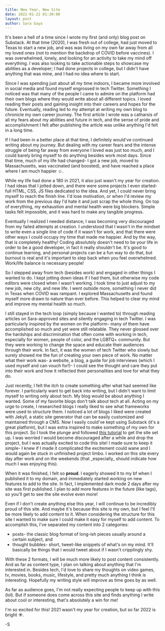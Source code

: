 ```yaml
---
title: New Year, New Site
date: 2022-01-22 01:30:00
layout: post
author: Sara Gaya
---
```


It's been a hell of a time since I wrote my first (and only) blog post on Substack. At that time (2020), I was fresh out of college, had just moved to Texas to start a new job, and was was living on my own far away from all my loved ones (not to mention the backdrop of COVID before vaccines). I was overwhelmed, lonely, and looking for an activity to take my mind off everything. I was also looking to take actionable steps to showcase my abilities as a developer; I had done projects in college, but I didn't have anything that was mine, and I had no idea where to start.

Since I was spending just about all my time indoors, I became more involved in social media and found myself engrossed in tech Twitter. Something I noticed was that many of the people I came to admire on the platform had their own blogs where they would write about all different topics. I loved reading their posts and gaining insight into their careers and hopes for the future. Eventually, reading led to my attempt at writing my own blog to chronicle my own career journey. The first article I wrote was a catharsis of all my fears about my abilities and future in tech, and the sense of pride and accomplishment I felt after publishing the article was unlike anything I'd felt in a long time.

If I had been in a better place at that time, I definitely would've continued writing about my journey. But dealing with my career fears and the intense struggle of being far away from everyone I loved was just too much, and I could barely bring myself to do anything besides work most days. Since that time, much of my life had changed- I got a new job, moved to Massachusetts, was vaccinated (and boosted), and have reached a place where I am much happier ☺️.

While my life had done a 180 in 2021, it also just wasn't my year for creation. I had ideas that I jotted down, and there were some projects I even started- full HTML, CSS, JS files dedicated to the idea. And yet, I could never bring myself to reach the finish line. I'd lose motivation, or when I'd review my work from the previous day I'd hate it and just scrap the whole thing. On top of everything, my exhaustion and mental health were big blockers. Simple tasks felt impossible, and it was hard to make any tangible progress.

Eventually I realized I needed distance; I was becoming very discouraged from my failed attempts at creation. I understood that I wasn't in the mindset to write even a single line of code if it wasn't for work, and that there were other ways I could occupy my time that made me happier. And by the way, that is completely healthy! Coding absolutely doesn't need to be your life in order to be a good developer, in fact it really shouldn't be. It's good to continue learning, and personal projects can be a fun way to do that, but burnout is real and it's important to step back when you feel overwhelmed. Work/life balance is necessary people!

So I stepped away from tech (besides work) and engaged in other things I wanted to do. I kept jotting down ideas if I had them, but otherwise my code editors were closed when I wasn't working. I took time to just adjust to my new job, new city, and new life. I went outside more, something I never did in Texas when COVID was rampant. I explored Massachusetts and found myself more drawn to nature than ever before. This helped to clear my mind and improve my mental health so much.

I still stayed in the tech loop (simply because I wanted to) through reading articles on Sara-approved sites and silently engaging in tech Twitter. I was particularly inspired by the women on the platform- many of them have accomplished so much and yet were still relatable. They never glossed over the hardships and discrimination that often come with working in tech, especially for women, people of color, and the LGBTQ+ community. But they were working to change the space and educate their audiences through their work. In fact, it was the women of tech Twitter who slowly but surely showed me the fun of creating your own piece of work. No matter what their work was- a website, a blog, a guide for job interviews (which I used myself and can vouch for!)- I could see the thought and care they put into their work and how it reflected their personalities and love for what they do.

Just recently, I felt the itch to create something after what had seemed like forever. I particularly want to get back into writing, but I didn't want to limit myself to writing only about tech. My blog would be about anything I wanted. Some of my favorite blogs don't talk about tech at all. Acting on my urge to create, I researched blogs I really liked to see what frameworks were used to structure them. I noticed a lot of blogs I liked were created with Jekyll, a static site generator that can be easily customized and maintained through a CMS. Now I easily could've kept using Substack (it's a great platform), but I was extra inspired to make something of my own for this project. So I took the plunge and followed [this tutorial](https://jekyllrb.com/docs/step-by-step/01-setup/) to get the site set up. I was worried I would become discouraged after a while and drop the project, but I was actually excited to code this site! I made sure to keep it simple- I knew if I made it complicated the excitement could wane and I would again be stuck in unfinished project limbo. I worked on this site every day after work and on the weekends (that \_especially\_ should indicate how much I was enjoying this).

When it was finished, I felt so **proud**. I eagerly showed it to my bf when I published it to my domain, and immediately started working on new features to add to the site. In fact, I implemented dark mode 2 days after my site was first published. I plan to add more features in the future (like tags), so you'll get to see the site evolve even more!

Even if I don't create anything else this year, I will continue to be incredibly proud of this site. And maybe it's because this site is my own, but I feel I'll be more likely to add content to it. When considering the structure for this site I wanted to make sure I could make it easy for myself to add content. To accomplish this, I've separated my content into 2 categories:

- posts- the classic blog format of long-ish pieces usually around a certain subject, and
- thought bubbles- short, tweet-like snippets of what's on my mind. It'll basically be things that I would tweet about if I wasn't cripplingly shy.

With these 2 formats, I will be much more likely to post content consistently. And as far as content type, I plan on talking about anything that I'm interested in. Besides tech, I'd love to share my thoughts on video games, tv, movies, books, music, lifestyle, and pretty much anything I think is interesting. Hopefully my writing style will improve as time goes by as well.

As far as audience goes, I'm not really expecting people to keep up with this (lol). But if someone does come across this site and finds anything I write about cool or interesting, that's absolutely a win for me!

I'm so excited for this! 2021 wasn't my year for creation, but so far 2022 is bright ☀️.

-S
